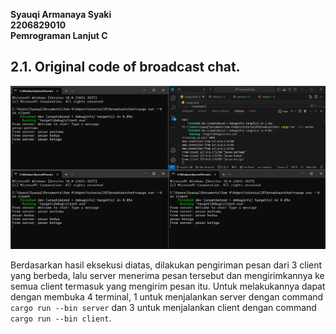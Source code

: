 **Syauqi Armanaya Syaki**<br>
**2206829010**<br>
**Pemrograman Lanjut C**<br>

## 2.1. Original code of broadcast chat.

![3 client, 1 server](image.png)

Berdasarkan hasil eksekusi diatas, dilakukan pengiriman pesan dari 3 client yang berbeda, lalu server menerima pesan tersebut dan mengirimkannya ke semua client termasuk yang mengirim pesan itu. Untuk melakukannya dapat dengan membuka 4 terminal, 1 untuk menjalankan server dengan command `cargo run --bin server` dan 3 untuk menjalankan client dengan command `cargo run --bin client`.